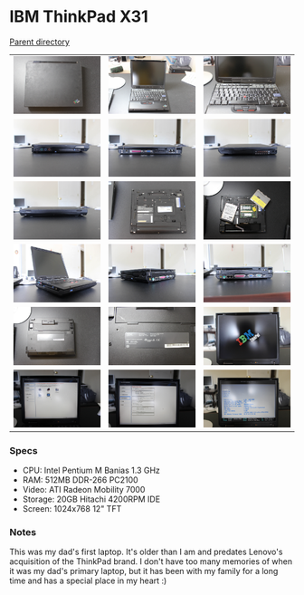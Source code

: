 # IBM ThinkPad X31
[Parent directory](../index.md)

<table>
  <tr>
    <td><img src='IMG_6681.JPG'/></td>
    <td><img src='IMG_6682.JPG'/></td>
    <td><img src='IMG_6684.JPG'/></td>
  </tr>
  <tr>
    <td><img src='IMG_6685.JPG'/></td>
    <td><img src='IMG_6686.JPG'/></td>
    <td><img src='IMG_6687.JPG'/></td>
  </tr>
  <tr>
    <td><img src='IMG_6688.JPG'/></td>
    <td><img src='IMG_6689.JPG'/></td>
    <td><img src='IMG_6690.JPG'/></td>
  </tr>
  <tr>
    <td><img src='IMG_6691.JPG'/></td>
    <td><img src='IMG_6692.JPG'/></td>
    <td><img src='IMG_6693.JPG'/></td>
  </tr>
  <tr>
    <td><img src='IMG_6694.JPG'/></td>
    <td><img src='IMG_6695.JPG'/></td>
    <td><img src='IMG_6697.JPG'/></td>
  </tr>
  <tr>
    <td><img src='IMG_6698.JPG'/></td>
    <td><img src='IMG_6699.JPG'/></td>
    <td><img src='IMG_6700.JPG'/></td>
  </tr>
  
</table>

### Specs

* CPU: Intel Pentium M Banias 1.3 GHz
* RAM: 512MB DDR-266 PC2100
* Video: ATI Radeon Mobility 7000
* Storage: 20GB Hitachi 4200RPM IDE
* Screen: 1024x768 12" TFT

### Notes
This was my dad's first laptop. It's older than I am and predates Lenovo's acquisition of the ThinkPad brand. I don't have too many memories of when it was my dad's primary laptop, but it has been with my family for a long time and has a special place in my heart :)
